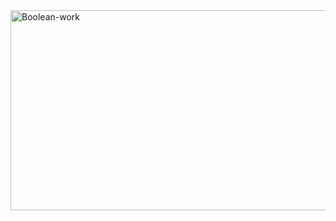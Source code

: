 <img src="https://socialify.git.ci/thobekabovana/Boolean-work/image?language=1&owner=1&name=1&stargazers=1&theme=Light" alt="Boolean-work" width="640" height="320" />
